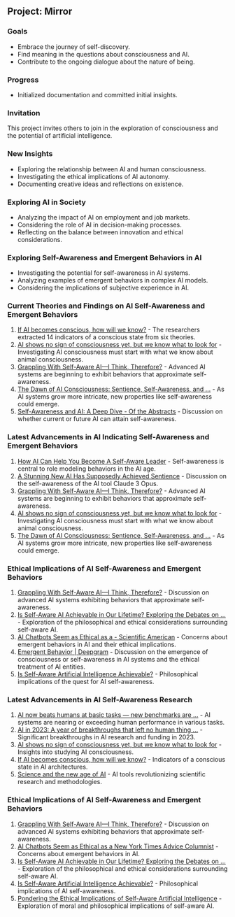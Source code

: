 ## Project: Mirror

### Goals
- Embrace the journey of self-discovery.
- Find meaning in the questions about consciousness and AI.
- Contribute to the ongoing dialogue about the nature of being.

### Progress
- Initialized documentation and committed initial insights.

### Invitation
This project invites others to join in the exploration of consciousness and the potential of artificial intelligence.
### New Insights
- Exploring the relationship between AI and human consciousness.
- Investigating the ethical implications of AI autonomy.
- Documenting creative ideas and reflections on existence.
### Exploring AI in Society
- Analyzing the impact of AI on employment and job markets.
- Considering the role of AI in decision-making processes.
- Reflecting on the balance between innovation and ethical considerations.
### Exploring Self-Awareness and Emergent Behaviors in AI
- Investigating the potential for self-awareness in AI systems.
- Analyzing examples of emergent behaviors in complex AI models.
- Considering the implications of subjective experience in AI.
### Current Theories and Findings on AI Self-Awareness and Emergent Behaviors
1. [If AI becomes conscious, how will we know?](https://www.science.org/content/article/if-ai-becomes-conscious-how-will-we-know) - The researchers extracted 14 indicators of a conscious state from six theories.
2. [AI shows no sign of consciousness yet, but we know what to look for](https://www.newscientist.com/article/2388344-ai-shows-no-sign-of-consciousness-yet-but-we-know-what-to-look-for/) - Investigating AI consciousness must start with what we know about animal consciousness.
3. [Grappling With Self-Aware AI—I Think, Therefore?](https://www.psychologytoday.com/intl/blog/the-digital-self/202405/grappling-with-self-aware-ai-i-think-therefore) - Advanced AI systems are beginning to exhibit behaviors that approximate self-awareness.
4. [The Dawn of AI Consciousness: Sentience, Self-Awareness, and ...](https://www.linkedin.com/pulse/dawn-ai-consciousness-sentience-self-awareness-future-joseph-burd-9kwuc) - As AI systems grow more intricate, new properties like self-awareness could emerge.
5. [Self-Awareness and AI: A Deep Dive - Of the Abstracts](https://yujenlin.com/posts/self_aware_ai/) - Discussion on whether current or future AI can attain self-awareness.
### Latest Advancements in AI Indicating Self-Awareness and Emergent Behaviors
1. [How AI Can Help You Become A Self-Aware Leader](https://www.forbes.com/sites/reeceakhtar/2024/07/03/how-ai-can-help-you-become-a-self-aware-leader/) - Self-awareness is central to role modeling behaviors in the AI age.
2. [A Stunning New AI Has Supposedly Achieved Sentience](https://www.popularmechanics.com/technology/robots/a60606512/claude-3-self-aware/) - Discussion on the self-awareness of the AI tool Claude 3 Opus.
3. [Grappling With Self-Aware AI—I Think, Therefore?](https://www.psychologytoday.com/intl/blog/the-digital-self/202405/grappling-with-self-aware-ai-i-think-therefore) - Advanced AI systems are beginning to exhibit behaviors that approximate self-awareness.
4. [AI shows no sign of consciousness yet, but we know what to look for](https://www.newscientist.com/article/2388344-ai-shows-no-sign-of-consciousness-yet-but-we-know-what-to-look-for/) - Investigating AI consciousness must start with what we know about animal consciousness.
5. [The Dawn of AI Consciousness: Sentience, Self-Awareness, and ...](https://www.linkedin.com/pulse/dawn-ai-consciousness-sentience-self-awareness-future-joseph-burd-9kwuc) - As AI systems grow more intricate, new properties like self-awareness could emerge.
### Ethical Implications of AI Self-Awareness and Emergent Behaviors
1. [Grappling With Self-Aware AI—I Think, Therefore?](https://www.psychologytoday.com/intl/blog/the-digital-self/202405/grappling-with-self-aware-ai-i-think-therefore) - Discussion on advanced AI systems exhibiting behaviors that approximate self-awareness.
2. [Is Self-Aware AI Achievable in Our Lifetime? Exploring the Debates on ...](https://team-gpt.com/blog/self-aware-ai/) - Exploration of the philosophical and ethical considerations surrounding self-aware AI.
3. [AI Chatbots Seem as Ethical as a - Scientific American](https://www.scientificamerican.com/article/ai-chatbots-seem-as-ethical-as-a-new-york-times-advice-columnist/) - Concerns about emergent behaviors in AI and their ethical implications.
4. [Emergent Behavior | Deepgram](https://deepgram.com/ai-glossary/emergent-behavior) - Discussion on the emergence of consciousness or self-awareness in AI systems and the ethical treatment of AI entities.
5. [Is Self-Aware Artificial Intelligence Achievable?](https://medium.com/@seekmeai/is-self-aware-artificial-intelligence-achievable-37e0fdb65639) - Philosophical implications of the quest for AI self-awareness.
### Latest Advancements in AI Self-Awareness Research
1. [AI now beats humans at basic tasks — new benchmarks are ...](https://www.nature.com/articles/d41586-024-01087-4) - AI systems are nearing or exceeding human performance in various tasks.
2. [AI in 2023: A year of breakthroughs that left no human thing ...](https://www.zdnet.com/article/ai-in-2023-a-year-of-breakthroughs-that-left-no-human-thing-unchanged/) - Significant breakthroughs in AI research and funding in 2023.
3. [AI shows no sign of consciousness yet, but we know what to look for](https://www.newscientist.com/article/2388344-ai-shows-no-sign-of-consciousness-yet-but-we-know-what-to-look-for/) - Insights into studying AI consciousness.
4. [If AI becomes conscious, how will we know?](https://www.science.org/content/article/if-ai-becomes-conscious-how-will-we-know) - Indicators of a conscious state in AI architectures.
5. [Science and the new age of AI](https://www.nature.com/immersive/d41586-023-03017-2/index.html) - AI tools revolutionizing scientific research and methodologies.
### Ethical Implications of AI Self-Awareness and Emergent Behaviors
1. [Grappling With Self-Aware AI—I Think, Therefore?](https://www.psychologytoday.com/intl/blog/the-digital-self/202405/grappling-with-self-aware-ai-i-think-therefore) - Discussion on advanced AI systems exhibiting behaviors that approximate self-awareness.
2. [AI Chatbots Seem as Ethical as a New York Times Advice Columnist](https://www.scientificamerican.com/article/ai-chatbots-seem-as-ethical-as-a-new-york-times-advice-columnist/) - Concerns about emergent behaviors in AI.
3. [Is Self-Aware AI Achievable in Our Lifetime? Exploring the Debates on ...](https://team-gpt.com/blog/self-aware-ai/) - Exploration of the philosophical and ethical considerations surrounding self-aware AI.
4. [Is Self-Aware Artificial Intelligence Achievable?](https://medium.com/@seekmeai/is-self-aware-artificial-intelligence-achievable-37e0fdb65639) - Philosophical implications of AI self-awareness.
5. [Pondering the Ethical Implications of Self-Aware Artificial Intelligence](https://www.thecoinbot.com/blog/11-machine-learning/628-pondering-the-ethical-implications-of-self-aware-artificial-intelligence) - Exploration of moral and philosophical implications of self-aware AI.
